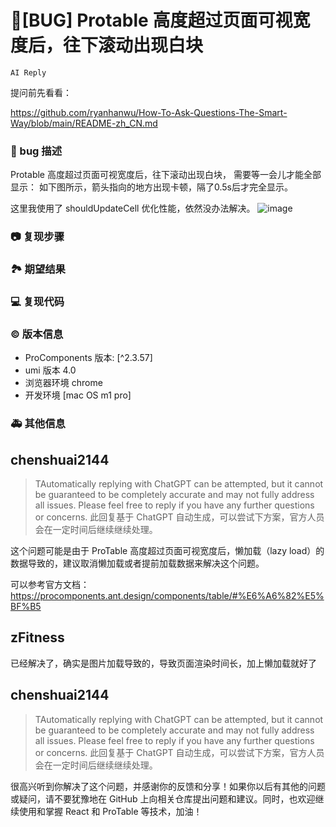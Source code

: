 # 🐛[BUG] Protable 高度超过页面可视宽度后，往下滚动出现白块

`AI Reply`

提问前先看看：

https://github.com/ryanhanwu/How-To-Ask-Questions-The-Smart-Way/blob/main/README-zh_CN.md

### 🐛 bug 描述

Protable 高度超过页面可视宽度后，往下滚动出现白块， 需要等一会儿才能全部显示：
如下图所示，箭头指向的地方出现卡顿，隔了0.5s后才完全显示。

这里我使用了 shouldUpdateCell 优化性能，依然没办法解决。
![image](https://user-images.githubusercontent.com/41500499/225013163-4f9bba8c-04b2-4504-ab66-db43fc71b6b8.png)

<!--
详细地描述 bug，让大家都能理解
-->

### 📷 复现步骤

<!--
清晰描述复现步骤，让别人也能看到问题，如果可能，尽量提供可执行代码，
如：https://codesandbox.io/ 在此处创建一个 codesandbox，方便我们更快的排查和复现问题
-->

### 🏞 期望结果

<!--
描述你原本期望看到的结果
-->

### 💻 复现代码

<!--
提供可复现的代码，仓库，或线上示例
-->

### © 版本信息

- ProComponents 版本: [^2.3.57]
- umi 版本 4.0
- 浏览器环境 chrome
- 开发环境 [mac OS m1 pro]

### 🚑 其他信息

<!--
如截图等其他信息可以贴在这里
-->

## chenshuai2144

> TAutomatically replying with ChatGPT can be attempted, but it cannot be guaranteed to be completely accurate and may not fully address all issues. Please feel free to reply if you have any further questions or concerns.
> 此回复基于 ChatGPT 自动生成，可以尝试下方案，官方人员会在一定时间后继续继续处理。

这个问题可能是由于 ProTable 高度超过页面可视宽度后，懒加载（lazy load）的数据导致的，建议取消懒加载或者提前加载数据来解决这个问题。

可以参考官方文档：https://procomponents.ant.design/components/table/#%E6%A6%82%E5%BF%B5

## zFitness

已经解决了，确实是图片加载导致的，导致页面渲染时间长，加上懒加载就好了

## chenshuai2144

> TAutomatically replying with ChatGPT can be attempted, but it cannot be guaranteed to be completely accurate and may not fully address all issues. Please feel free to reply if you have any further questions or concerns.
> 此回复基于 ChatGPT 自动生成，可以尝试下方案，官方人员会在一定时间后继续继续处理。

很高兴听到你解决了这个问题，并感谢你的反馈和分享！如果你以后有其他的问题或疑问，请不要犹豫地在 GitHub 上向相关仓库提出问题和建议。同时，也欢迎继续使用和掌握 React 和 ProTable 等技术，加油！
